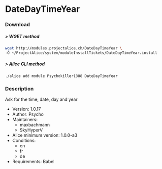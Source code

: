 # DateDayTimeYear

### Download

##### > WGET method
```bash
wget http://modules.projectalice.ch/DateDayTimeYear \
-O ~/ProjectAlice/system/moduleInstallTickets/DateDayTimeYear.install
```

##### > Alice CLI method
```bash
./alice add module Psychokiller1888 DateDayTimeYear
```

### Description
Ask for the time, date, day and year

- Version: 1.0.17
- Author: Psycho
- Maintainers:
  - maxbachmann
  - SkyHyperV
- Alice minimum version: 1.0.0-a3
- Conditions:
  - en
  - fr
  - de
- Requirements: Babel
